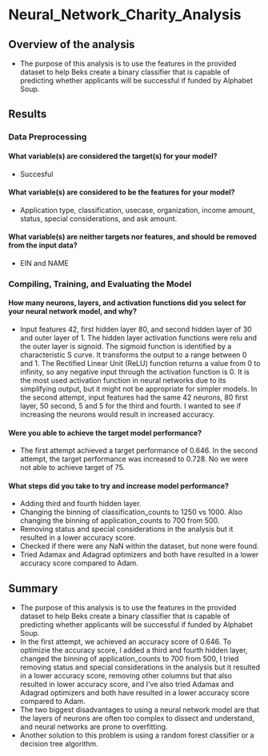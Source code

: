 # Neural_Network_Charity_Analysis
## Overview of the analysis
 - The purpose of this analysis is to use the features in the provided dataset to help Beks create a binary classifier that is capable of predicting whether applicants will be successful if funded by Alphabet Soup.
## Results
### Data Preprocessing
#### What variable(s) are considered the target(s) for your model?
 - Succesful
#### What variable(s) are considered to be the features for your model?
 - Application type, classification, usecase, organization, income amount, status, special considerations, and ask amount.
#### What variable(s) are neither targets nor features, and should be removed from the input data?
 - EIN and NAME
### Compiling, Training, and Evaluating the Model
#### How many neurons, layers, and activation functions did you select for your neural network model, and why?
 - Input features 42, first hidden layer 80, and second hidden layer of 30 and outer layer of 1. The hidden layer activation functions were relu and the outer layer is signoid. The sigmoid function is identified by a characteristic S curve. It transforms the output to a range between 0 and 1. The Rectified Linear Unit (ReLU) function returns a value from 0 to infinity, so any negative input through the activation function is 0. It is the most used activation function in neural networks due to its simplifying output, but it might not be appropriate for simpler models. In the second attempt, input features had the same 42 neurons, 80 first layer, 50 second, 5 and 5 for the third and fourth. I wanted to see if increasing the neurons would result in increased accuracy.
#### Were you able to achieve the target model performance?
 - The first attempt achieved a target performance of 0.646. In the second attempt, the target performance was increased to 0.728. No we were not able to achieve target of 75.
#### What steps did you take to try and increase model performance?
 - Adding third and fourth hidden layer.
 - Changing the binning of classification_counts to 1250 vs 1000. Also changing the binning of application_counts to 700 from 500.
 - Removing status and special considerations in the analysis but it resulted in a lower accuracy score.
 - Checked if there were any NaN within the dataset, but none were found.
 - Tried Adamax and Adagrad optimizers and both have resulted in a lower accuracy score compared to Adam.
## Summary
 - The purpose of this analysis is to use the features in the provided dataset to help Beks create a binary classifier that is capable of predicting whether applicants will be successful if funded by Alphabet Soup.
 - In the first attempt, we achieved an accuracy score of 0.646. To optimizie the accuracy score, I added a third and fourth hidden layer, changed the binning of application_counts to 700 from 500, I tried removing status and special considerations in the analysis but it resulted in a lower accuracy score, removing other columns but that also resulted in lower accuracy score, and I’ve also tried Adamax and Adagrad optimizers and both have resulted in a lower accuracy score compared to Adam.
 - The two biggest disadvantages to using a neural network model are that the layers of neurons are often too complex to dissect and understand, and neural networks are prone to overfitting.
 - Another solution to this problem is using a random forest classifier or a decision tree algorithm. 
